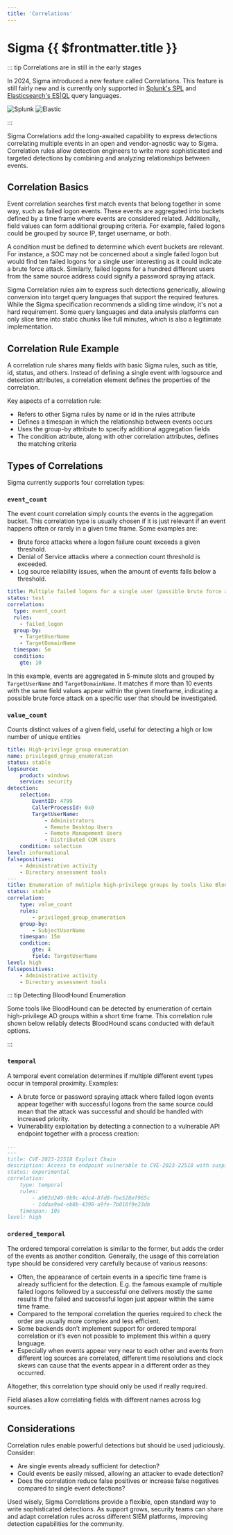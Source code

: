 ```yaml
---
title: 'Correlations'
---
```


<script setup>
import { withBase } from 'vitepress'
</script>

# Sigma {{ $frontmatter.title }}

::: tip Correlations are in still in the early stages

<div class="flex items-center gap-4 py-2">
<p>
In 2024, Sigma introduced a new feature called Correlations. This feature is still fairly new and is currently only supported in <a href="https://docs.splunk.com/Documentation/Splunk/latest/Search/Aboutthesearchlanguage">Splunk's SPL</a> and <a href="https://www.elastic.co/blog/esql-elasticsearch-piped-query-language">Elasticsearch's ES|QL</a> query languages.
</p>
<img :src="withBase('/images/backend_logos/splunk.png')" class="w-14 h-14" alt="Splunk">
<img :src="withBase('/images/backend_logos/elastic.png')" class="w-14 h-14" alt="Elastic">
</div>

:::

Sigma Correlations add the long-awaited capability to express detections correlating multiple events in an open and vendor-agnostic way to Sigma. Correlation rules allow detection engineers to write more sophisticated and targeted detections by combining and analyzing relationships between events.

## Correlation Basics

Event correlation searches first match events that belong together in some way, such as failed logon events. These events are aggregated into buckets defined by a time frame where events are considered related. Additionally, field values can form additional grouping criteria. For example, failed logons could be grouped by source IP, target username, or both.

A condition must be defined to determine which event buckets are relevant. For instance, a SOC may not be concerned about a single failed logon but would find ten failed logons for a single user interesting as it could indicate a brute force attack. Similarly, failed logons for a hundred different users from the same source address could signify a password spraying attack.

Sigma Correlation rules aim to express such detections generically, allowing conversion into target query languages that support the required features. While the Sigma specification recommends a sliding time window, it's not a hard requirement. Some query languages and data analysis platforms can only slice time into static chunks like full minutes, which is also a legitimate implementation.

## Correlation Rule Example

A correlation rule shares many fields with basic Sigma rules, such as title, id, status, and others. Instead of defining a single event with logsource and detection attributes, a correlation element defines the properties of the correlation.

Key aspects of a correlation rule:

- Refers to other Sigma rules by name or id in the rules attribute
- Defines a timespan in which the relationship between events occurs
- Uses the group-by attribute to specify additional aggregation fields
- The condition attribute, along with other correlation attributes, defines the matching criteria

## Types of Correlations

Sigma currently supports four correlation types:

### `event_count`

The event count correlation simply counts the events in the aggregation bucket. This correlation type is usually chosen if it is just relevant if an event happens often or rarely in a given time frame. Some examples are:

- Brute force attacks where a logon failure count exceeds a given threshold. 
- Denial of Service attacks where a connection count threshold is exceeded. 
- Log source reliability issues, when the amount of events falls below a threshold.

```yaml
title: Multiple failed logons for a single user (possible brute force attack)
status: test 
correlation:
  type: event_count
  rules:
    - failed_logon
  group-by:  
    - TargetUserName
    - TargetDomainName
  timespan: 5m
  condition:
    gte: 10
```


In this example, events are aggregated in 5-minute slots and grouped by `TargetUserName` and `TargetDomainName`. It matches if more than 10 events with the same field values appear within the given timeframe, indicating a possible brute force attack on a specific user that should be investigated.



### `value_count` 

Counts distinct values of a given field, useful for detecting a high or low number of unique entities

```yaml
title: High-privilege group enumeration
name: privileged_group_enumeration
status: stable
logsource:
    product: windows
    service: security
detection:
    selection:
        EventID: 4799
        CallerProcessId: 0x0
        TargetUserName:
            - Administrators
            - Remote Desktop Users
            - Remote Management Users
            - Distributed COM Users
    condition: selection
level: informational
falsepositives:
    - Administrative activity
    - Directory assessment tools
---
title: Enumeration of multiple high-privilege groups by tools like BloodHound
status: stable
correlation:
    type: value_count
    rules:
        - privileged_group_enumeration
    group-by:
        - SubjectUserName
    timespan: 15m
    condition:
        gte: 4
        field: TargetUserName
level: high
falsepositives:
    - Administrative activity
    - Directory assessment tools
```

::: tip Detecting BloodHound Enumeration

Some tools like BloodHound can be detected by enumeration of certain high-privilege AD groups within a short time frame. This correlation rule shown below reliably detects BloodHound scans conducted with default options.

:::


### `temporal`

A temporal event correlation determines if multiple different event types occur in temporal proximity. Examples:

- A brute force or password spraying attack where failed logon events appear together with successful logons from the same source could mean that the attack was successful and should be handled with increased priority.
- Vulnerability exploitation by detecting a connection to a vulnerable API endpoint together with a process creation:

```yaml
...
---
title: CVE-2023-22518 Exploit Chain
description: Access to endpoint vulnerable to CVE-2023-22518 with suspicious process creation.
status: experimental
correlation:
    type: temporal
    rules:
        - a902d249-9b9c-4dc4-8fd0-fbe528ef965c
        - 1ddaa9a4-eb0b-4398-a9fe-7b018f9e23db
    timespan: 10s
level: high
```


### `ordered_temporal`

The ordered temporal correlation is similar to the former, but adds the order of the events as another condition. Generally, the usage of this correlation type should be considered very carefully because of various reasons:

- Often, the appearance of certain events in a specific time frame is already sufficient for the detection. E.g. the famous example of multiple failed logons followed by a successful one delivers mostly the same results if the failed and successful logon just appear within the same time frame.
- Compared to the temporal correlation the queries required to check the order are usually more complex and less efficient.
- Some backends don’t implement support for ordered temporal correlation or it’s even not possible to implement this within a query language.
- Especially when events appear very near to each other and events from different log sources are correlated, different time resolutions and clock skews can cause that the events appear in a different order as they occurred.

Altogether, this correlation type should only be used if really required.

Field aliases allow correlating fields with different names across log sources.

## Considerations

Correlation rules enable powerful detections but should be used judiciously. Consider:

- Are single events already sufficient for detection?
- Could events be easily missed, allowing an attacker to evade detection?
- Does the correlation reduce false positives or increase false negatives compared to single event detections?

Used wisely, Sigma Correlations provide a flexible, open standard way to write sophisticated detections. As support grows, security teams can share and adapt correlation rules across different SIEM platforms, improving detection capabilities for the community.